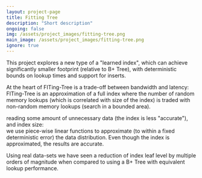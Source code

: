 ```yaml
---
layout: project-page
title: Fitting Tree
description: "Short description"
ongoing: false
img: /assets/project_images/fitting-tree.png
main_image: /assets/project_images/fitting-tree.png
ignore: true
---
```


This project explores a new type of a "learned index", which can achieve significantly smaller footprint (relative to B+ Tree), with deterministic bounds on
lookup times and support for inserts.

At the heart of FITing-Tree is a trade-off between bandwidth and latency: FITing-Tree is an approximation of a full index where the number of random memory lookups  (which is  correlated with size of the index) is traded with non-random memory lookups (search in a bounded area).

reading some amount of unnecessary data (the index is less "accurate"), and index size:  
we use piece-wise linear functions to approximate (to within a fixed deterministic error) the data distribution. Even though the index is approximated, the results are accurate.

Using real data-sets we have seen a reduction of index leaf level by multiple orders of magnitude when compared to using a B+ Tree with equivalent lookup performance.
